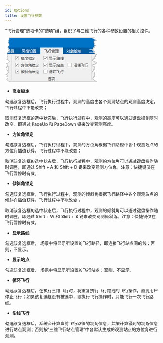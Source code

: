 ```yaml
---
id: Options
title: 设置飞行参数  
---  
```

“飞行管理”选项卡的“选项”组，组织了与三维飞行的各种参数设置的相关控件。

![](img/OptionsGroup.png)  

  
  * **高度锁定**

勾选该复选框后，飞行执行过程中，观测的高度由各个观测站点的观测高度决定，飞行过程中不能改变；

取消该复选框的选中状态后，飞行执行过程中，观测的高度可以通过键盘操作随时改变，即通过 PageUp 和 PageDown 键来改变观测高度。

  * **方位角锁定**

勾选该复选框后，飞行执行过程中，观测的方位角根据飞行路径中各个观测站点的方位角插值获得，飞行过程中不能改变；

取消该复选框的选中状态后，飞行执行过程中，观测的方位角可以通过键盘操作随时调整，即通过 Shift + A 和 Shift + D
键来改变观测方位角。注意：快捷键仅在飞行暂停时有效。

  * **倾斜角锁定**

勾选该复选框后，飞行执行过程中，观测的倾斜角根据飞行路径中各个观测站点的倾斜角插值获得，飞行过程中不能改变；

取消该复选框的选中状态后，飞行执行过程中，观测的倾斜角可以通过键盘操作随时调整，即通过 Shift + W 和 Shift + S
键来改变观测倾斜角。注意：快捷键仅在飞行暂停时有效。

  * **显示路线**

勾选该复选框后， 场景中将显示所设置的飞行路径，即连接飞行站点间的线；否则，不显示。

  * **显示站点**

勾选该复选框后， 场景中将显示所设置的飞行站点；否则，不显示。

  * **循环飞行**

勾选该复选框后，在执行三维飞行时，将重复执行飞行路线的飞行操作，直到用户停止飞行；如果该复选框没有被选中，则执行飞行操作时，只能飞行一次飞行路线。

  * **沿线飞行**

勾选该复选框后，系统会计算当前飞行路径的视角信息，并按计算得到的视角信息进行站点观测；否则按“三维飞行站点管理”中各默认生成的观测站点的方位角进行观测。



